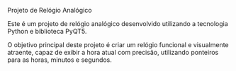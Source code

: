 Projeto de Relógio Analógico

Este é um projeto de relógio analógico desenvolvido utilizando a tecnologia Python e biblioteca PyQT5.

O objetivo principal deste projeto é criar um relógio funcional e visualmente atraente, capaz de exibir a hora atual com precisão, utilizando ponteiros para as horas, minutos e segundos.
